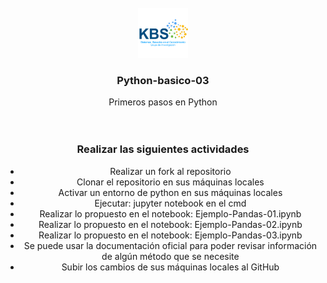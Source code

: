 

<div id="top"></div>
<!--
*** Thanks for checking out the Best-README-Template. If you have a suggestion
*** that would make this better, please fork the repo and create a pull request
*** or simply open an issue with the tag "enhancement".
*** Don't forget to give the project a star!
*** Thanks again! Now go create something AMAZING! :D
-->
<!-- PROJECT LOGO -->
<br />
<div align="center">
  <a href="https://github.com/Knowledge-Based-Systems/Python-basico-03">
    <img src="images/logo-kbs.png" alt="logo-kbs" width="80" height="80">
  </a>

<h3 align="center">Python-basico-03</h3>

  <p align="center">
    Primeros pasos en Python
    <br />
    <br />
    <br />
   
  </p>
  <h3>Realizar las siguientes actividades</h3>
<ul>
	<li>Realizar un fork al repositorio</li>
	<li>Clonar el repositorio en sus máquinas locales</li>
	<li>Activar un entorno de python en sus máquinas locales</li>
	<li>Ejecutar: jupyter notebook en el cmd</li>
	<li>Realizar lo propuesto en el notebook: Ejemplo-Pandas-01.ipynb</li>
	<li>Realizar lo propuesto en el notebook: Ejemplo-Pandas-02.ipynb</li>
	<li>Realizar lo propuesto en el notebook: Ejemplo-Pandas-03.ipynb</li>
	<li>Se puede usar la documentación oficial para poder revisar información de algún método que se necesite</li>
	<li>Subir los cambios de sus máquinas locales al GitHub</li>
</ul>
</div>
